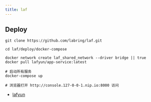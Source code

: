 ```yaml
---
title: laf
---
```


## Deploy

```shell
git clone https://github.com/labring/laf.git

cd laf/deploy/docker-compose

docker network create laf_shared_network --driver bridge || true
docker pull lafyun/app-service:latest

# 启动所有服务
docker-compose up

# 浏览器打开 http://console.127-0-0-1.nip.io:8000 访问
```

- [lafyun](https://www.lafyun.com/)
